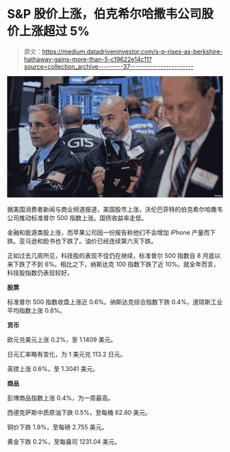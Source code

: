 # S&P 股价上涨，伯克希尔哈撒韦公司股价上涨超过 5%

> 原文：<https://medium.datadriveninvestor.com/s-p-rises-as-berkshire-hathaway-gains-more-than-5-c19622e14c11?source=collection_archive---------37----------------------->

![](img/8bd3d0f57d128be22eeeb2fad5f7f294.png)

据美国消费者新闻与商业频道报道，美国股市上涨，沃伦巴菲特的伯克希尔哈撒韦公司推动标准普尔 500 指数上涨。国债收益率走低。

金融和能源类股上涨，而苹果公司因一份报告称他们不会增加 iPhone 产量而下跌。亚马逊和脸书也下跌了。油价已经连续第六天下跌。

正如过去几周所见，科技股的表现不佳仍在继续，标准普尔 500 指数自 8 月底以来下跌了不到 6%。相比之下，纳斯达克 100 指数下跌了近 10%。就全年而言，科技股指数仍表现较好。

**股票**

标准普尔 500 指数收盘上涨近 0.6%。纳斯达克综合指数下跌 0.4%，道琼斯工业平均指数上涨 0.8%。

**货币**

欧元兑美元上涨 0.2%，至 1.1409 美元。

日元汇率略有变化，为 1 美元兑 113.2 日元。

英镑上涨 0.6%，至 1.3041 美元。

**商品**

彭博商品指数上涨 0.4%，为一周最高。

西德克萨斯中质原油下跌 0.5%，至每桶 62.80 美元。

铜价下跌 1.9%，至每磅 2.755 美元。

黄金下跌 0.2%，至每盎司 1231.04 美元。